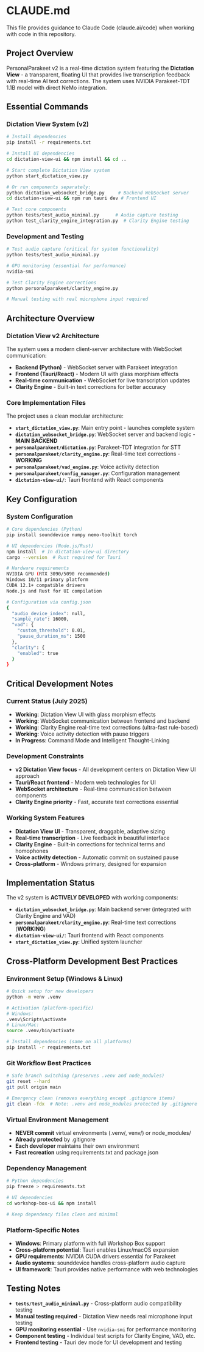 # CLAUDE.md

This file provides guidance to Claude Code (claude.ai/code) when working with code in this repository.

## Project Overview

PersonalParakeet v2 is a real-time dictation system featuring the **Dictation View** - a transparent, floating UI that provides live transcription feedback with real-time AI text corrections. The system uses NVIDIA Parakeet-TDT 1.1B model with direct NeMo integration.

## Essential Commands

### Dictation View System (v2)
```bash
# Install dependencies
pip install -r requirements.txt

# Install UI dependencies  
cd dictation-view-ui && npm install && cd ..

# Start complete Dictation View system
python start_dictation_view.py

# Or run components separately:
python dictation_websocket_bridge.py     # Backend WebSocket server
cd dictation-view-ui && npm run tauri dev # Frontend UI

# Test core components
python tests/test_audio_minimal.py      # Audio capture testing
python test_clarity_engine_integration.py  # Clarity Engine testing
```

### Development and Testing
```bash
# Test audio capture (critical for system functionality)
python tests/test_audio_minimal.py

# GPU monitoring (essential for performance)
nvidia-smi

# Test Clarity Engine corrections
python personalparakeet/clarity_engine.py

# Manual testing with real microphone input required
```

## Architecture Overview

### Dictation View v2 Architecture
The system uses a modern client-server architecture with WebSocket communication:

- **Backend (Python)** - WebSocket server with Parakeet integration
- **Frontend (Tauri/React)** - Modern UI with glass morphism effects  
- **Real-time communication** - WebSocket for live transcription updates
- **Clarity Engine** - Built-in text corrections for better accuracy

### Core Implementation Files
The project uses a clean modular architecture:

- **`start_dictation_view.py`**: Main entry point - launches complete system
- **`dictation_websocket_bridge.py`**: WebSocket server and backend logic - **MAIN BACKEND**
- **`personalparakeet/dictation.py`**: Parakeet-TDT integration for STT
- **`personalparakeet/clarity_engine.py`**: Real-time text corrections - **WORKING**
- **`personalparakeet/vad_engine.py`**: Voice activity detection
- **`personalparakeet/config_manager.py`**: Configuration management
- **`dictation-view-ui/`**: Tauri frontend with React components

## Key Configuration

### System Configuration
```bash
# Core dependencies (Python)
pip install sounddevice numpy nemo-toolkit torch

# UI dependencies (Node.js/Rust)
npm install  # In dictation-view-ui directory
cargo --version  # Rust required for Tauri

# Hardware requirements
NVIDIA GPU (RTX 3090/5090 recommended)
Windows 10/11 primary platform
CUDA 12.1+ compatible drivers
Node.js and Rust for UI compilation

# Configuration via config.json
{
  "audio_device_index": null,
  "sample_rate": 16000,
  "vad": {
    "custom_threshold": 0.01,
    "pause_duration_ms": 1500
  },
  "clarity": {
    "enabled": true
  }
}
```

## Critical Development Notes

### Current Status (July 2025)
- **Working**: Dictation View UI with glass morphism effects
- **Working**: WebSocket communication between frontend and backend
- **Working**: Clarity Engine real-time text corrections (ultra-fast rule-based)
- **Working**: Voice activity detection with pause triggers
- **In Progress**: Command Mode and Intelligent Thought-Linking

### Development Constraints
- **v2 Dictation View focus** - All development centers on Dictation View UI approach
- **Tauri/React frontend** - Modern web technologies for UI
- **WebSocket architecture** - Real-time communication between components
- **Clarity Engine priority** - Fast, accurate text corrections essential

### Working System Features
- **Dictation View UI** - Transparent, draggable, adaptive sizing
- **Real-time transcription** - Live feedback in beautiful interface
- **Clarity Engine** - Built-in corrections for technical terms and homophones
- **Voice activity detection** - Automatic commit on sustained pause
- **Cross-platform** - Windows primary, designed for expansion

## Implementation Status

The v2 system is **ACTIVELY DEVELOPED** with working components:
- **`dictation_websocket_bridge.py`**: Main backend server (integrated with Clarity Engine and VAD)
- **`personalparakeet/clarity_engine.py`**: Real-time text corrections (**WORKING**)
- **`dictation-view-ui/`**: Tauri frontend with React components
- **`start_dictation_view.py`**: Unified system launcher

## Cross-Platform Development Best Practices

### Environment Setup (Windows & Linux)
```bash
# Quick setup for new developers
python -m venv .venv

# Activation (platform-specific)
# Windows:
.venv\Scripts\activate
# Linux/Mac:
source .venv/bin/activate

# Install dependencies (same on all platforms)
pip install -r requirements.txt
```

### Git Workflow Best Practices  
```bash
# Safe branch switching (preserves .venv and node_modules)
git reset --hard
git pull origin main

# Emergency clean (removes everything except .gitignore items)
git clean -fdx  # Note: .venv and node_modules protected by .gitignore
```

### Virtual Environment Management
- **NEVER commit** virtual environments (.venv/, venv/) or node_modules/
- **Already protected** by .gitignore
- **Each developer** maintains their own environment
- **Fast recreation** using requirements.txt and package.json

### Dependency Management
```bash
# Python dependencies
pip freeze > requirements.txt

# UI dependencies  
cd workshop-box-ui && npm install

# Keep dependency files clean and minimal
```

### Platform-Specific Notes
- **Windows**: Primary platform with full Workshop Box support
- **Cross-platform potential**: Tauri enables Linux/macOS expansion
- **GPU requirements**: NVIDIA CUDA drivers essential for Parakeet
- **Audio systems**: sounddevice handles cross-platform audio capture
- **UI framework**: Tauri provides native performance with web technologies

## Testing Notes

- **`tests/test_audio_minimal.py`** - Cross-platform audio compatibility testing
- **Manual testing required** - Dictation View needs real microphone input testing
- **GPU monitoring essential** - Use `nvidia-smi` for performance monitoring
- **Component testing** - Individual test scripts for Clarity Engine, VAD, etc.
- **Frontend testing** - Tauri dev mode for UI development and testing